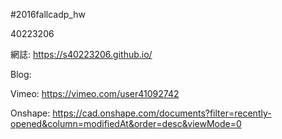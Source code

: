 #2016fallcadp_hw

40223206 

網誌: https://s40223206.github.io/

Blog:

Vimeo: https://vimeo.com/user41092742

Onshape: https://cad.onshape.com/documents?filter=recently-opened&column=modifiedAt&order=desc&viewMode=0
